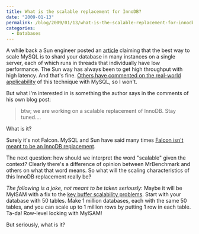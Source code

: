 ```yaml
---
title: What is the scalable replacement for InnoDB?
date: "2009-01-13"
permalink: /blog/2009/01/13/what-is-the-scalable-replacement-for-innodb/
categories:
  - Databases
---
```

A while back a Sun engineer posted an [article][1] claiming that the best way to scale MySQL is to shard your database in many instances on a single server, each of which runs in threads that individually have low performance. The Sun way has always been to get high throughput with high latency. And that's fine. [Others have commented on the real-world applicability][2] of this technique with MySQL, so I won't.

But what I'm interested in is something the author says in the comments of his own blog post:

> btw; we are working on a scalable replacement of InnoDB. Stay tuned&#8230;.

What is it?

Surely it's not Falcon. MySQL and Sun have said many times [Falcon isn't meant to be an InnoDB replacement][3].

The next question: how should we interpret the word "scalable" given the context? Clearly there's a difference of opinion between MrBenchmark and others on what that word means. So what will the scaling characteristics of this InnoDB replacement really be?

*The following is a joke, not meant to be taken seriously*: Maybe it will be MyISAM with a fix to the [key buffer scalability problems][4]. Start with your database with 50 tables. Make 1 million databases, each with the same 50 tables, and you can scale up to 1 million rows by putting 1 row in each table. Ta-da! Row-level locking with MyISAM!

But seriously, what is it?

 [1]: http://blogs.sun.com/mrbenchmark/entry/scaling_mysql_on_a_256
 [2]: http://www.mysqlperformanceblog.com/2008/11/11/scaling-to-256-way-the-sun-way/
 [3]: http://www.google.com/search?q=falcon+innodb+replace
 [4]: http://www.mysqlperformanceblog.com/2008/11/26/using-multiple-key-caches-for-myisam-scalability/
